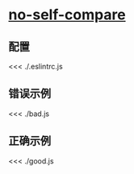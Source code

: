 # [no-self-compare](https://eslint.org/docs/rules/no-self-compare)

## 配置

<<< ./.eslintrc.js

## 错误示例

<<< ./bad.js

## 正确示例

<<< ./good.js
